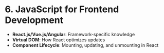 # **6. JavaScript for Frontend Development**
- **React.js/Vue.js/Angular**: Framework-specific knowledge
- **Virtual DOM**: How React optimizes updates
- **Component Lifecycle**: Mounting, updating, and unmounting in React